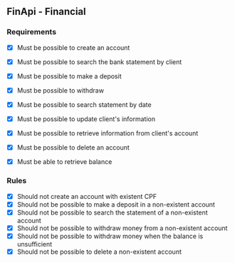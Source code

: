 ## FinApi - Financial

### Requirements
  - [x] Must be possible to create an account 
  - [x] Must be possible to search the bank statement by client
  - [x] Must be possible to make a deposit
  - [x] Must be possible to withdraw
  - [x] Must be possible to search statement by date
  - [x] Must be possible to update client's information
  - [x] Must be possible to retrieve information from client's account
  - [x] Must be possible to delete an account
  - [x] Must be able to retrieve balance


### Rules
  - [x] Should not create an account with existent CPF
  - [x] Should not be possible to make a deposit in a non-existent account
  - [x] Should not be possible to search the statement of a non-existent account
  - [x] Should not be possible to withdraw money from a non-existent account
  - [x] Should not be possible to withdraw money when the balance is unsufficient
  - [x] Should not be possible to delete a non-existent account
